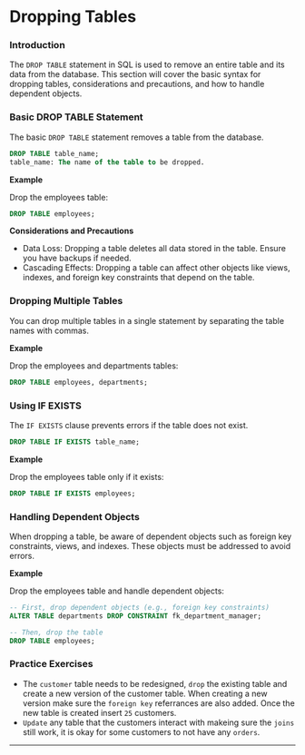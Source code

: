 # Dropping Tables

### Introduction
The `DROP TABLE` statement in SQL is used to remove an entire table and its data from the database. This section will cover the basic syntax for dropping tables, considerations and precautions, and how to handle dependent objects.

### Basic DROP TABLE Statement
The basic `DROP TABLE` statement removes a table from the database.

```sql
DROP TABLE table_name;
table_name: The name of the table to be dropped.
```

**Example**

Drop the employees table:

```sql
DROP TABLE employees;
```

**Considerations and Precautions**
* Data Loss: Dropping a table deletes all data stored in the table. Ensure you have backups if needed.
* Cascading Effects: Dropping a table can affect other objects like views, indexes, and foreign key constraints that depend on the table.

### Dropping Multiple Tables
You can drop multiple tables in a single statement by separating the table names with commas.

**Example** 

Drop the employees and departments tables:

```sql
DROP TABLE employees, departments;
```

### Using IF EXISTS
The `IF EXISTS` clause prevents errors if the table does not exist.

```sql
DROP TABLE IF EXISTS table_name;
```

**Example** 

Drop the employees table only if it exists:

```sql
DROP TABLE IF EXISTS employees;
```

### Handling Dependent Objects
When dropping a table, be aware of dependent objects such as foreign key constraints, views, and indexes. These objects must be addressed to avoid errors.

**Example**

Drop the employees table and handle dependent objects:

```sql
-- First, drop dependent objects (e.g., foreign key constraints)
ALTER TABLE departments DROP CONSTRAINT fk_department_manager;

-- Then, drop the table
DROP TABLE employees;
```

### Practice Exercises

* The `customer` table needs to be redesigned, `drop` the existing table and create a new version of the customer table. When creating a new version make sure the `foreign key` referrances are also added. Once the new table is created insert `25` customers.
* `Update` any table that the customers interact with makeing sure the `joins` still work, it is okay for some customers to not have any `orders`.  
  

---
